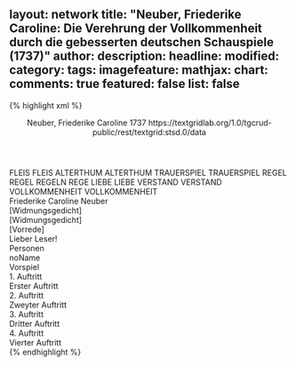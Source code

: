 layout: network
title: "Neuber, Friederike Caroline: Die Verehrung der Vollkommenheit durch die gebesserten deutschen Schauspiele (1737)"
author:
description:
headline:
modified:
category:
tags:
imagefeature:
mathjax:
chart:
comments: true
featured: false
list: false
---
{% highlight xml %}
<?xml-model href="https://raw.githubusercontent.com/DLiNa/project/master/rules/lina.rnc"?><?xml-model href="https://raw.githubusercontent.com/DLiNa/project/master/rules/lina.sch"?>
<play xmlns="http://lina.digital">
  <header>
    <title>Die Verehrung der Vollkommenheit durch die gebesserten deutschen Schauspiele</title>
    <subtitle/>
    <genretitle/>
    <author>Neuber, Friederike Caroline</author>
    <date type="print" when="1737">1737</date>   
    <date type="premiere"/>
    <date type="written"/>
    <source>https://textgridlab.org/1.0/tgcrud-public/rest/textgrid:stsd.0/data</source>
  </header>
  <personae>
    <character>
      <name>FLEIS</name>
      <alias xml:id="fleis">
        <name>FLEIS</name>
      </alias>
    </character>
    <character>
      <name>ALTERTHUM</name>
      <alias xml:id="alterthum">
        <name>ALTERTHUM</name>
      </alias>
    </character>
    <character>
      <name>TRAUERSPIEL</name>
      <alias xml:id="trauerspiel">
        <name>TRAUERSPIEL</name>
      </alias>
    </character>
    <character>
      <name>REGEL</name>
      <alias xml:id="regel">
        <name>REGEL</name>
      </alias>
      <alias xml:id="regeln">
        <name>REGELN</name>
      </alias>
      <alias xml:id="rege">
        <name>REGE</name>
      </alias>
    </character>
    <character>
      <name>LIEBE</name>
      <alias xml:id="liebe">
        <name>LIEBE</name>
      </alias>
    </character>
    <character>
      <name>VERSTAND</name>
      <alias xml:id="verstand">
        <name>VERSTAND</name>
      </alias>
    </character>
    <character>
      <name>VOLLKOMMENHEIT</name>
      <alias xml:id="vollkommenheit">
        <name>VOLLKOMMENHEIT</name>
      </alias>
    </character>
  </personae>
  <text>
    <div>
      <head>Friederike Caroline Neuber</head>
    </div>
    <div>
      <head>[Widmungsgedicht]</head>
      <div>
        <head>[Widmungsgedicht]</head>
      </div>
    </div>
    <div>
      <head>[Vorrede]</head>
      <div>
        <head>Lieber Leser!</head>
      </div>
    </div>
    <div>
      <head>Personen</head>
      <div>
        <head>noName</head>
      </div>
    </div>
    <div>
      <head>Vorspiel</head>
      <div>
        <head>1. Auftritt</head>
        <div>
          <head>Erster Auftritt</head>
          <sp who="#fleis">
            <amount n="11" unit="speech_acts"/>
            <amount n="439" unit="words"/>
            <amount n="49" unit="lines"/>
            <amount n="2247" unit="chars"/>
          </sp>
          <sp who="#alterthum">
            <amount n="10" unit="speech_acts"/>
            <amount n="364" unit="words"/>
            <amount n="42" unit="lines"/>
            <amount n="1930" unit="chars"/>
          </sp>
        </div>
      </div>
      <div>
        <head>2. Auftritt</head>
        <div>
          <head>Zweyter Auftritt</head>
          <sp who="#trauerspiel">
            <amount n="45" unit="speech_acts"/>
            <amount n="1585" unit="words"/>
            <amount n="180" unit="lines"/>
            <amount n="8280" unit="chars"/>
          </sp>
          <sp who="#fleis">
            <amount n="14" unit="speech_acts"/>
            <amount n="342" unit="words"/>
            <amount n="41" unit="lines"/>
            <amount n="1776" unit="chars"/>
          </sp>
          <sp who="#alterthum">
            <amount n="4" unit="speech_acts"/>
            <amount n="92" unit="words"/>
            <amount n="11" unit="lines"/>
            <amount n="538" unit="chars"/>
          </sp>
          <sp who="#regel">
            <amount n="33" unit="speech_acts"/>
            <amount n="917" unit="words"/>
            <amount n="111" unit="lines"/>
            <amount n="4866" unit="chars"/>
          </sp>
          <sp who="#regeln">
            <amount n="1" unit="speech_acts"/>
            <amount n="70" unit="words"/>
            <amount n="7" unit="lines"/>
            <amount n="352" unit="chars"/>
          </sp>
        </div>
      </div>
      <div>
        <head>3. Auftritt</head>
        <div>
          <head>Dritter Auftritt</head>
          <sp who="#liebe">
            <amount n="5" unit="speech_acts"/>
            <amount n="26" unit="words"/>
            <amount n="5" unit="lines"/>
            <amount n="119" unit="chars"/>
          </sp>
          <sp who="#regel">
            <amount n="6" unit="speech_acts"/>
            <amount n="106" unit="words"/>
            <amount n="15" unit="lines"/>
            <amount n="606" unit="chars"/>
          </sp>
          <sp who="#trauerspiel">
            <amount n="2" unit="speech_acts"/>
            <amount n="28" unit="words"/>
            <amount n="4" unit="lines"/>
            <amount n="167" unit="chars"/>
          </sp>
        </div>
      </div>
      <div>
        <head>4. Auftritt</head>
        <div>
          <head>Vierter Auftritt</head>
          <sp who="#regel">
            <amount n="15" unit="speech_acts"/>
            <amount n="591" unit="words"/>
            <amount n="69" unit="lines"/>
            <amount n="3230" unit="chars"/>
          </sp>
          <sp who="#liebe">
            <amount n="8" unit="speech_acts"/>
            <amount n="130" unit="words"/>
            <amount n="17" unit="lines"/>
            <amount n="663" unit="chars"/>
          </sp>
          <sp who="#trauerspiel">
            <amount n="5" unit="speech_acts"/>
            <amount n="57" unit="words"/>
            <amount n="8" unit="lines"/>
            <amount n="308" unit="chars"/>
          </sp>
          <sp who="#verstand">
            <amount n="4" unit="speech_acts"/>
            <amount n="23" unit="words"/>
            <amount n="4" unit="lines"/>
            <amount n="114" unit="chars"/>
          </sp>
          <sp who="#vollkommenheit">
            <amount n="2" unit="speech_acts"/>
            <amount n="10" unit="words"/>
            <amount n="2" unit="lines"/>
            <amount n="54" unit="chars"/>
          </sp>
          <sp who="#rege">
            <amount n="1" unit="speech_acts"/>
            <amount n="9" unit="words"/>
            <amount n="1" unit="lines"/>
            <amount n="43" unit="chars"/>
          </sp>
        </div>
      </div>
    </div>
  </text>
</play>
{% endhighlight %}